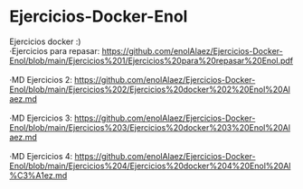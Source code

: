 # Ejercicios-Docker-Enol
Ejercicios docker :)
<br>
·Ejercicios para repasar: https://github.com/enolAlaez/Ejercicios-Docker-Enol/blob/main/Ejercicios%201/Ejercicios%20para%20repasar%20Enol.pdf <br><br>
·MD Ejercicios 2: https://github.com/enolAlaez/Ejercicios-Docker-Enol/blob/main/Ejercicios%202/Ejercicios%20docker%202%20Enol%20Alaez.md <br> <br>
·MD Ejercicios 3: https://github.com/enolAlaez/Ejercicios-Docker-Enol/blob/main/Ejercicios%203/Ejercicios%20docker%203%20Enol%20Alaez.md <br> <br>
·MD Ejercicios 4: https://github.com/enolAlaez/Ejercicios-Docker-Enol/blob/main/Ejercicios%204/Ejercicios%20docker%204%20Enol%20Al%C3%A1ez.md

